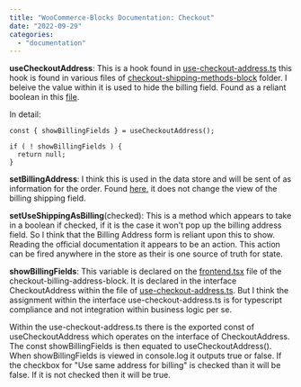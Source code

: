 ```yaml
---
title: "WooCommerce-Blocks Documentation: Checkout"
date: "2022-09-29"
categories: 
  - "documentation"
---
```


**useCheckoutAddress**: This is a hook found in [use-checkout-address.ts](https://github.com/woocommerce/woocommerce-blocks/blob/trunk/assets/js/base/context/hooks/use-checkout-address.ts) this hook is found in various files of [checkout-shipping-methods-block](https://github.com/woocommerce/woocommerce-blocks/tree/trunk/assets/js/blocks/checkout/inner-blocks/checkout-shipping-methods-block) folder. I beleive the value within it is used to hide the billing field. Found as a reliant boolean in this [file](https://github.com/woocommerce/woocommerce-blocks/blob/trunk/assets/js/blocks/checkout/inner-blocks/checkout-shipping-address-block/frontend.tsx).

In detail:

```
const { showBillingFields } = useCheckoutAddress();

if ( ! showBillingFields ) {
  return null;
}
```

**setBillingAddress**: I think this is used in the data store and will be sent of as information for the order. Found [here](https://github.com/woocommerce/woocommerce-blocks/blob/4fcb6b28d69903b00dd296dec08db32a8d5ee67a/assets/js/blocks/checkout/inner-blocks/checkout-shipping-address-block/block.tsx#L137), it does not change the view of the billing shipping field.

**setUseShippingAsBilling**(checked): This is a method which appears to take in a boolean if checked, if it is the case it won't pop up the billing address field. So I think that the Billing Address form is reliant upon this to show. Reading the official documentation it appears to be an action. This action can be fired anywhere in the store as their is one source of truth for state.

**showBillingFields**: This variable is declared on the [frontend.tsx](https://github.com/woocommerce/woocommerce-blocks/blob/4fcb6b28d69903b00dd296dec08db32a8d5ee67a/assets/js/blocks/checkout/inner-blocks/checkout-billing-address-block/frontend.tsx#L41) file of the checkout-billing-address-block. It is declared in the interface CheckoutAddress within the file of [use-checkout-address.ts](https://github.com/woocommerce/woocommerce-blocks/blob/4fcb6b28d69903b00dd296dec08db32a8d5ee67a/assets/js/base/context/hooks/use-checkout-address.ts#L33). But I think the assignment within the interface use-checkout-address.ts is for typescript compliance and not integration within business logic per se.

Within the use-checkout-address.ts there is the exported const of useCheckoutAddress which operates on the interface of CheckoutAddress. The const showBillingFields is then equated to useCheckoutAddress(). When showBillingFields is viewed in console.log it outputs true or false. If the checkbox for "Use same address for billing" is checked than it will be false. If it is not checked then it will be true.
